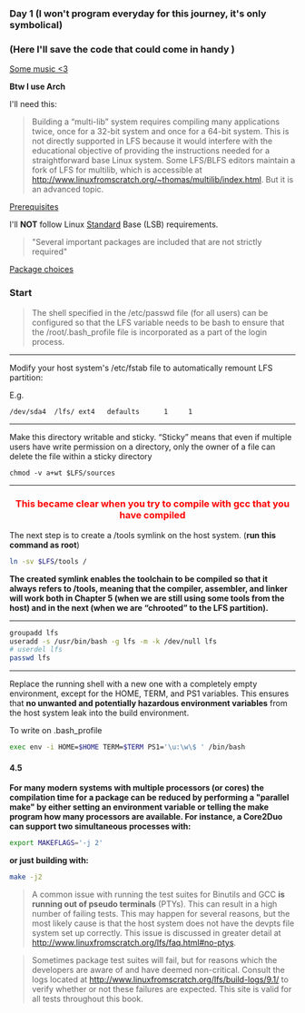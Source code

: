 
### Day 1 (I won't program everyday for this journey, it's only symbolical)

### (Here I'll save the code that could come in handy )

[Some music <3](https://www.youtube.com/watch?v=RPs8DaT_3ws)

**Btw I use Arch**

I'll need this:

> Building a “multi-lib” system requires compiling many applications twice, once for a 32-bit system and once for a 64-bit system. This is not directly supported in LFS because it would interfere with the educational objective of providing the instructions needed for a straightforward base Linux system. Some LFS/BLFS editors maintain a fork of LFS for multilib, which is accessible at http://www.linuxfromscratch.org/~thomas/multilib/index.html. But it is an advanced topic.

[Prerequisites](http://www.linuxfromscratch.org/lfs/view/stable/prologue/prerequisites.html)

I'll **NOT** follow Linux [Standard](http://www.linuxfromscratch.org/lfs/view/stable/prologue/standards.html) Base (LSB) requirements.

> "Several important packages are included that are not strictly required"

[Package choices](http://www.linuxfromscratch.org/lfs/view/stable/prologue/package-choices.html)

### Start

>  The shell specified in the /etc/passwd file (for all users) can be configured so that the LFS variable needs to be bash to ensure that the /root/.bash_profile file is incorporated as a part of the login process.
---
Modify your host system's /etc/fstab file to automatically remount LFS partition:

E.g.
```
/dev/sda4  /lfs/ ext4   defaults      1     1
```
---
Make this directory writable and sticky. “Sticky” means that even if multiple users have write permission on a directory, only the owner of a file can delete the file within a sticky directory
```
chmod -v a+wt $LFS/sources
```
---
<h3 style="text-align:center; color: red;">This became clear when you try to compile with gcc that you have compiled</h3>

The next step is to create a /tools symlink on the host system. (**run this command as root**)
```bash
ln -sv $LFS/tools /
```
**The created symlink enables the toolchain to be compiled so that it always refers to /tools, meaning that the compiler, assembler, and linker will work both in Chapter 5 (when we are still using some tools from the host) and in the next (when we are “chrooted” to the LFS partition).**

---
```bash
groupadd lfs
useradd -s /usr/bin/bash -g lfs -m -k /dev/null lfs
# userdel lfs
passwd lfs
```
---
Replace the running shell with a new one with a completely empty environment, except for the HOME, TERM, and PS1 variables. 
This ensures that **no unwanted and potentially hazardous environment variables** from the host system leak into the build environment.

To write on .bash_profile
```bash
exec env -i HOME=$HOME TERM=$TERM PS1='\u:\w\$ ' /bin/bash
```
#### 4.5

**For many modern systems with multiple processors (or cores) the compilation time for a package can be reduced by performing a "parallel make" by either setting an environment variable or telling the make program how many processors are available. For instance, a Core2Duo can support two simultaneous processes with:**
```bash
export MAKEFLAGS='-j 2'
```
**or just building with:**
```bash
make -j2
```

> A common issue with running the test suites for Binutils and GCC **is running out of pseudo terminals** (PTYs). This can result in a high number of failing tests. This may happen for several reasons, but the most likely cause is that the host system does not have the devpts file system set up correctly. This issue is discussed in greater detail at http://www.linuxfromscratch.org/lfs/faq.html#no-ptys.

> Sometimes package test suites will fail, but for reasons which the developers are aware of and have deemed non-critical. Consult the logs located at http://www.linuxfromscratch.org/lfs/build-logs/9.1/ to verify whether or not these failures are expected. This site is valid for all tests throughout this book.